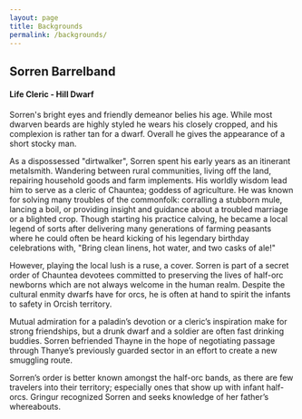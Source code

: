 ```yaml
---
layout: page
title: Backgrounds
permalink: /backgrounds/
---
```


## Sorren Barrelband
#### Life Cleric - Hill Dwarf

Sorren's bright eyes and friendly demeanor belies his age. While most dwarven beards are highly styled he wears his closely cropped, and his complexion is rather tan for a dwarf. Overall he gives the appearance of a short stocky man.
 
As a dispossessed "dirtwalker", Sorren spent his early years as an itinerant metalsmith. Wandering between rural communities, living off the land, repairing household goods and farm implements. His worldly wisdom lead him to serve as a cleric of Chauntea; goddess of agriculture. He was known for solving many troubles of the commonfolk: corralling a stubborn mule, lancing a boil, or providing insight and guidance about a troubled marriage or a blighted crop. Though starting his practice calving, he became a local legend of sorts after delivering many generations of farming peasants where he could often be heard kicking of his legendary birthday celebrations with, "Bring clean linens, hot water, and two casks of ale!"

However, playing the local lush is a ruse, a cover. Sorren is part of a secret order of Chauntea devotees committed to preserving the lives of half-orc newborns which are not always welcome in the human realm. Despite the cultural enmity dwarfs have for orcs, he is often at hand to spirit the infants to safety in Orcish territory.

Mutual admiration for a paladin’s devotion or a cleric’s inspiration make for strong friendships, but a drunk dwarf and a soldier are often fast drinking buddies. Sorren befriended Thayne in the hope of negotiating passage through Thanye’s previously guarded sector in an effort to create a new smuggling route.

Sorren’s order is better known amongst the half-orc bands, as there are few travelers into their territory; especially ones that show up with infant half-orcs. Gringur recognized Sorren and seeks knowledge of her father’s whereabouts.
